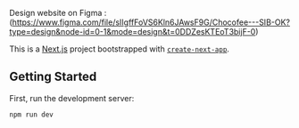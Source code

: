 Design website on Figma : (https://www.figma.com/file/sIIgffFoVS6Kln6JAwsF9G/Chocofee---SIB-OK?type=design&node-id=0-1&mode=design&t=0DDZesKTEoT3bijF-0)


This is a [Next.js](https://nextjs.org/) project bootstrapped with [`create-next-app`](https://github.com/vercel/next.js/tree/canary/packages/create-next-app).

## Getting Started

First, run the development server:

```bash
npm run dev
```
